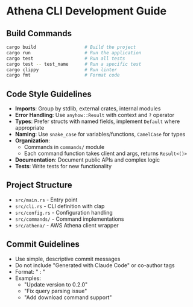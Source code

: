 # Athena CLI Development Guide

## Build Commands
```bash
cargo build                  # Build the project
cargo run                    # Run the application
cargo test                   # Run all tests
cargo test -- test_name      # Run a specific test
cargo clippy                 # Run linter
cargo fmt                    # Format code
```

## Code Style Guidelines
- **Imports**: Group by stdlib, external crates, internal modules
- **Error Handling**: Use `anyhow::Result` with context and `?` operator
- **Types**: Prefer structs with named fields, implement `Default` where appropriate
- **Naming**: Use `snake_case` for variables/functions, `CamelCase` for types
- **Organization**: 
  - Commands in `commands/` module
  - Each command function takes client and args, returns `Result<()>`
- **Documentation**: Document public APIs and complex logic
- **Tests**: Write tests for new functionality

## Project Structure
- `src/main.rs` - Entry point
- `src/cli.rs` - CLI definition with clap
- `src/config.rs` - Configuration handling
- `src/commands/` - Command implementations
- `src/athena/` - AWS Athena client wrapper

## Commit Guidelines
- Use simple, descriptive commit messages
- Do not include "Generated with Claude Code" or co-author tags
- Format: "<action> <component>: <brief description>"
- Examples:
  - "Update version to 0.2.0"
  - "Fix query parsing issue"
  - "Add download command support"